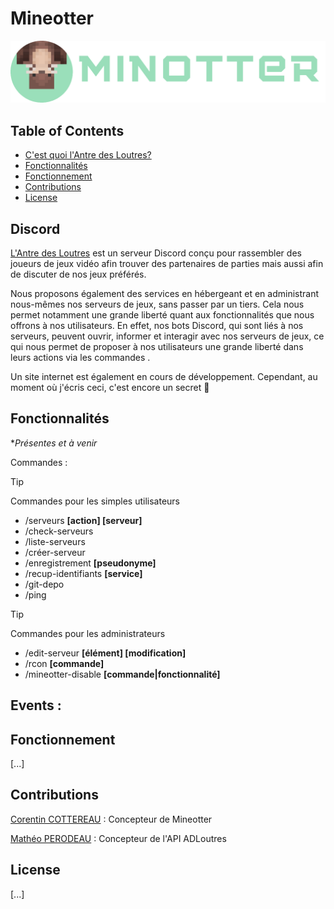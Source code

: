 # Mineotter

![mineotter-logo](https://github.com/Corentin-cott/mineotter-bot/blob/main/imgs/logo.png)

## Table of Contents

- [C'est quoi l'Antre des Loutres?](#Discord)
- [Fonctionnalités](#Fonctionnalités)
- [Fonctionnement](#Fonctionnement)
- [Contributions](#Contributions)
- [License](#license)

## Discord

[L'Antre des Loutres](https://discord.gg/k4ZBFVdntp) est un serveur Discord conçu pour rassembler des joueurs de jeux vidéo afin trouver des partenaires de parties mais aussi afin de discuter de nos jeux préférés.

Nous proposons également des services en hébergeant et en administrant nous-mêmes nos serveurs de jeux, sans passer par un tiers. Cela nous permet notamment une grande liberté quant aux fonctionnalités que nous offrons à nos utilisateurs. En effet, nos bots Discord, qui sont liés à nos serveurs, peuvent ouvrir, informer et interagir avec nos serveurs de jeux, ce qui nous permet de proposer à nos utilisateurs une grande liberté dans leurs actions via les commandes .

Un site internet est également en cours de développement. Cependant, au moment où j'écris ceci, c'est encore un secret 🤫

## Fonctionnalités
**Présentes et à venir*

Commandes :
> [!TIP]
> Commandes pour les simples utilisateurs
- /serveurs **[action] [serveur]**
- /check-serveurs
- /liste-serveurs
- /créer-serveur
- /enregistrement **[pseudonyme]**
- /recup-identifiants **[service]**
- /git-depo
- /ping
> [!TIP]
> Commandes pour les administrateurs
- /edit-serveur **[élément] [modification]**
- /rcon **[commande]**
- /mineotter-disable **[commande|fonctionnalité]**

Events :
- 

## Fonctionnement

[...]

## Contributions

[Corentin COTTEREAU](https://github.com/Corentin-cott) : Concepteur de Mineotter

[Mathéo PERODEAU](https://github.com/matheo-1712) : Concepteur de l'API ADLoutres

## License

[...]
